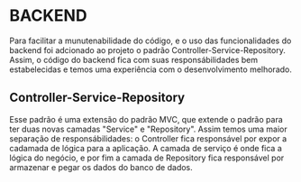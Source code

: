 # BACKEND

Para facilitar a munutenabilidade do código, e o uso das funcionalidades do backend foi adcionado ao projeto o padrão Controller-Service-Repository. Assim, o código do backend fica com suas responsábilidades bem estabelecidas e temos uma experiência com o desenvolvimento melhorado.

## Controller-Service-Repository

Esse padrão é uma extensão do padrão MVC, que extende o padrão para ter duas novas camadas "Service" e "Repository". Assim temos uma maior separação de responsábilidades: o Controller fica responsável por expor a cadamada de lógica para a aplicação. A camada de serviço é onde fica a lógica do negócio, e por fim a camada de Repository fica responsável por armazenar e pegar os dados do banco de dados.
